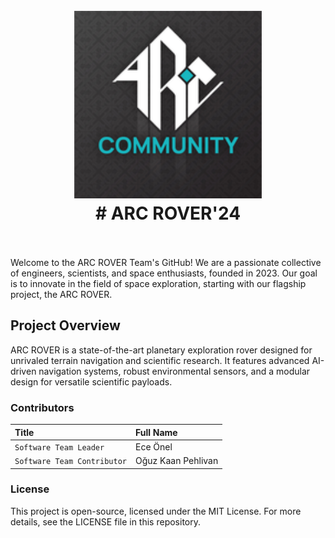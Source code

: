 
<h1 align="center">
  <br>
  <a href=""><img src="https://github.com/ouzzkp/arc-rover/blob/main/arc_logo/170.png" alt="logo" width="300"></a>
  <br>
# ARC ROVER'24
  <br>
  <br>
</h1>



Welcome to the ARC ROVER Team's GitHub! We are a passionate collective of engineers, scientists, and space enthusiasts, founded in 2023. Our goal is to innovate in the field of space exploration, starting with our flagship project, the ARC ROVER.



## Project Overview
ARC ROVER is a state-of-the-art planetary exploration rover designed for unrivaled terrain navigation and scientific research. It features advanced AI-driven navigation systems, robust environmental sensors, and a modular design for versatile scientific payloads.

### Contributors

| Title   | Full Name                |
| :-------- | :------------------------- |
| `Software Team Leader` |  Ece Önel |
| `Software Team Contributor` |  Oğuz Kaan Pehlivan |


### License

This project is open-source, licensed under the MIT License. For more details, see the LICENSE file in this repository.

